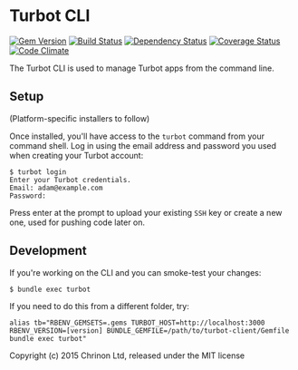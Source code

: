 # Turbot CLI

[![Gem Version](https://badge.fury.io/rb/turbot.svg)](https://badge.fury.io/rb/turbot)
[![Build Status](https://secure.travis-ci.org/openc/turbot-client.png)](https://travis-ci.org/openc/turbot-client)
[![Dependency Status](https://gemnasium.com/openc/turbot-client.png)](https://gemnasium.com/openc/turbot-client)
[![Coverage Status](https://coveralls.io/repos/openc/turbot-client/badge.png)](https://coveralls.io/r/openc/turbot-client)
[![Code Climate](https://codeclimate.com/github/openc/turbot-client.png)](https://codeclimate.com/github/openc/turbot-client)

The Turbot CLI is used to manage Turbot apps from the command line.

## Setup

(Platform-specific installers to follow)

Once installed, you'll have access to the `turbot` command from your command shell.  Log in using the email address and password you used when creating your Turbot account:

    $ turbot login
    Enter your Turbot credentials.
    Email: adam@example.com
    Password:

Press enter at the prompt to upload your existing `SSH` key or create a new one, used for pushing code later on.

## Development

If you're working on the CLI and you can smoke-test your changes:

    $ bundle exec turbot

If you need to do this from a different folder, try:

    alias tb="RBENV_GEMSETS=.gems TURBOT_HOST=http://localhost:3000 RBENV_VERSION=[version] BUNDLE_GEMFILE=/path/to/turbot-client/Gemfile bundle exec turbot"

Copyright (c) 2015 Chrinon Ltd, released under the MIT license
